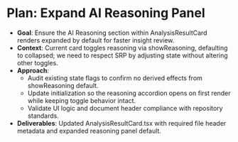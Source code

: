 # Plan: Expand AI Reasoning Panel

- **Goal**: Ensure the AI Reasoning section within AnalysisResultCard renders expanded by default for faster insight review.
- **Context**: Current card toggles reasoning via showReasoning, defaulting to collapsed; we need to respect SRP by adjusting state without altering other toggles.
- **Approach**:
  - Audit existing state flags to confirm no derived effects from showReasoning default.
  - Update initialization so the reasoning accordion opens on first render while keeping toggle behavior intact.
  - Validate UI logic and document header compliance with repository standards.
- **Deliverables**: Updated AnalysisResultCard.tsx with required file header metadata and expanded reasoning panel default.

